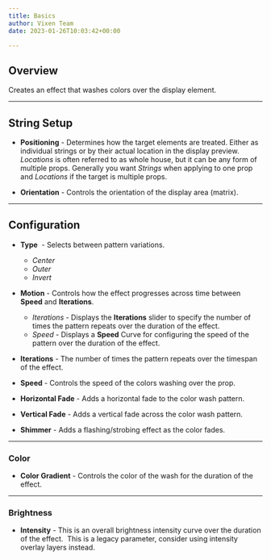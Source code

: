 ```yaml
---
title: Basics
author: Vixen Team
date: 2023-01-26T10:03:42+00:00

---
```


## Overview

Creates an effect that washes colors over the display element.

---

## String Setup

  * **Positioning** - Determines how the target elements are treated.  Either as individual strings or by their actual location in the display preview.
                      *Locations* is often referred to as whole house, but it can be any form of multiple props. 
                      Generally you want *Strings* when applying to one prop and *Locations* if the target is multiple props.
  
  * **Orientation** - Controls the orientation of the display area (matrix).
---

## Configuration

* **Type**  - Selects between pattern variations.
    * _Center_ 
    * _Outer_ 
    * _Invert_ 

* **Motion** - Controls how the effect progresses across time between **Speed** and **Iterations**.
    * _Iterations_ - Displays the **Iterations** slider to specify the number of times the pattern repeats over the duration of the effect.
    * _Speed_ - Displays a **Speed** Curve for configuring the speed of the pattern over the duration of the effect.

* **Iterations** - The number of times the pattern repeats over the timespan of the effect.

* **Speed** - Controls the speed of the colors washing over the prop.
    
* **Horizontal Fade** - Adds a horizontal fade to the color wash pattern.

* **Vertical Fade** - Adds a vertical fade across the color wash pattern.

* **Shimmer** - Adds a flashing/strobing effect as the color fades.


---

### Color

* **Color Gradient** - Controls the color of the wash for the duration of the effect.

---

### Brightness

* **Intensity** - This is an overall brightness intensity curve over the duration of the effect. 
                  This is a legacy parameter, consider using intensity overlay layers instead.





